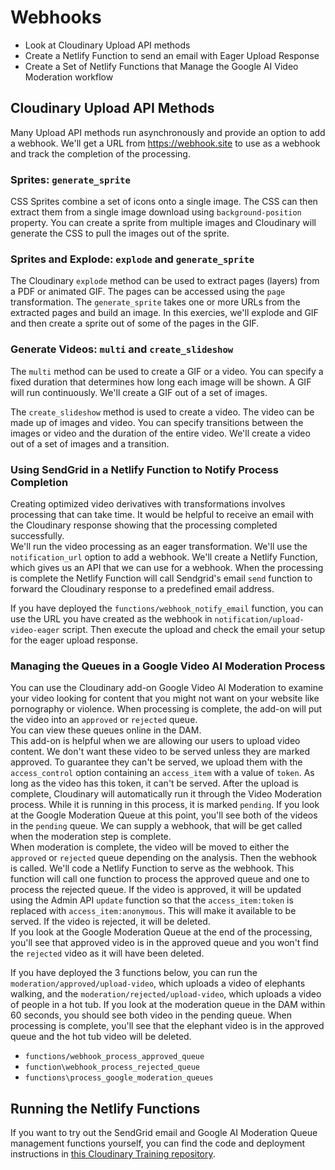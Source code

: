 # Webhooks

- Look at Cloudinary Upload API methods
- Create a Netlify Function to send an email with Eager Upload Response
- Create a Set of Netlify Functions that Manage the Google AI Video Moderation workflow

## Cloudinary Upload API Methods

Many Upload API methods run asynchronously and provide an option to add a webhook. We'll get a URL
from https://webhook.site to use as a webhook and track the completion of the processing. 

### Sprites: `generate_sprite`
CSS Sprites combine a set of icons onto a single image.  The CSS can then extract them from 
a single image download using `background-position` property.  You can create a sprite from multiple images and 
Cloudinary will generate the CSS to pull the images out of the sprite.

### Sprites and Explode: `explode` and `generate_sprite`
The Cloudinary `explode` method can be used to extract pages (layers) from a PDF or animated GIF.  The pages can be accessed using
the `page` transformation.  The `generate_sprite` takes one or more URLs from the extracted pages and build an image. In this exercies, we'll 
explode and GIF and then create a sprite out of some of the pages in the GIF.

### Generate Videos: `multi` and `create_slideshow`

The `multi` method can be used to create a GIF or a video.  You can specify a fixed duration that determines how long each image 
will be shown. A GIF will run continuously. We'll create a GIF out of a set of images.

The `create_slideshow` method is used to create a video.  The video can be made up of images and video. You can specify transitions between the images
or video and the duration of the entire video.  We'll create a video out of a set of images and a transition.

### Using SendGrid in a Netlify Function to Notify Process Completion

Creating optimized video derivatives with transformations involves processing that can take time. It would be helpful to receive an email 
with the Cloudinary response showing that the processing completed successfully.  
We'll run the video processing as an eager transformation. We'll use the `notification_url` option to add a webhook.  We'll create a Netlify Function, which gives us an API that we can use for a webhook.  When the processing is complete the Netlify Function will call Sendgrid's email `send` function to forward the Cloudinary response to a predefined email address.

If you have deployed the `functions/webhook_notify_email` function, you can use the URL you have created as the webhook in `notification/upload-video-eager` script.  Then execute the upload and check the email your setup for the eager upload response.

### Managing the Queues in a Google Video AI Moderation Process

You can use the Cloudinary add-on Google Video AI Moderation to examine your video looking for content that you might not want on
your website like pornography or violence.  When processing is complete, the add-on will put the video into an `approved` or `rejected` queue.  
You can view these queues online in the DAM.  
This add-on is helpful when we are allowing our users to upload video content. We don't want these video to be served unless they are marked approved. To 
guarantee they can't be served, we upload them with  the `access_control` option containing an `access_item` with a value of `token`.  As long as 
the video has this token, it can't be served.  After the upload is complete, Cloudinary will automatically run it through the Video Moderation process.  While it is running in this process, it is marked `pending`.  If you look at the Google Moderation Queue at this point, you'll see both of the videos in the `pending` queue.
We can supply a webhook, that will be get called when the moderation step is complete.  
When moderation is complete, the video will be moved to either the `approved` or `rejected` queue depending on the analysis.  Then the webhook is called.  We'll code a Netlify Function to serve as the webhook.  This function will call one function to process the approved queue and one to process the rejected queue.  If the video is approved, it will be updated using the Admin API `update` function so that the `access_item:token` is replaced with `access_item:anonymous`.  This will make it available to be served.  If the video is rejected, it will be deleted.  
If you look at the Google Moderation Queue at the end of the processing, you'll see that approved video is in the approved queue and you won't find the `rejected` video as it will have been deleted.

If you have deployed the 3 functions below, you can run the `moderation/approved/upload-video`, which uploads a video of elephants walking, and the `moderation/rejected/upload-video`, which uploads a video of people in a hot tub. If you look at the moderation queue in the DAM within 60 seconds, you should see both video in the pending queue.  When processing is complete, you'll see that the elephant video is in the approved queue and the hot tub video will be deleted.

- `functions/webhook_process_approved_queue`
- `function\webhook_process_rejected_queue` 
- `functions\process_google_moderation_queues`

## Running the Netlify Functions 
If you want to try out the SendGrid email and Google AI Moderation Queue management functions yourself, you can find the code and deployment instructions in [this Cloudinary Training repository](https://github.com/cloudinary-training/cld-webhooks/blob/main/NETLIFY_DEPLOY.md).